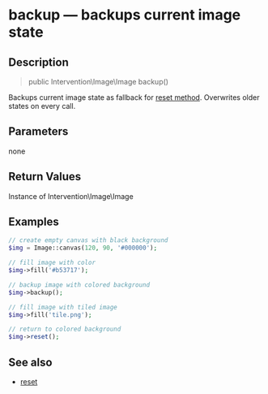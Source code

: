 # backup — backups current image state

## Description

> public Intervention\Image\Image backup()

Backups current image state as fallback for [reset method](/api/reset). Overwrites older states on every call.


## Parameters

none

## Return Values
Instance of Intervention\Image\Image

## Examples

```php
// create empty canvas with black background
$img = Image::canvas(120, 90, '#000000');

// fill image with color
$img->fill('#b53717');

// backup image with colored background
$img->backup();

// fill image with tiled image
$img->fill('tile.png');

// return to colored background
$img->reset();
```

## See also

- [reset](/api/reset)
